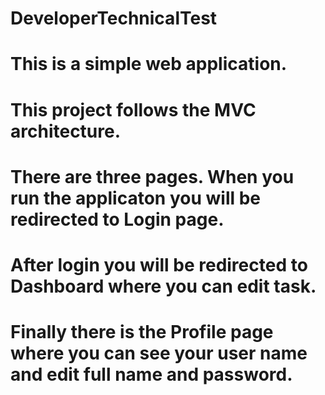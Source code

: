 # DeveloperTechnicalTest 
# This is a simple web application. 
# This project follows the MVC architecture. 
# There are three pages. When you run the applicaton you will be redirected to Login page. 
# After login you will be redirected to Dashboard where you can edit task. 
# Finally there is the Profile page where you can see your user name and edit full name and password. 
